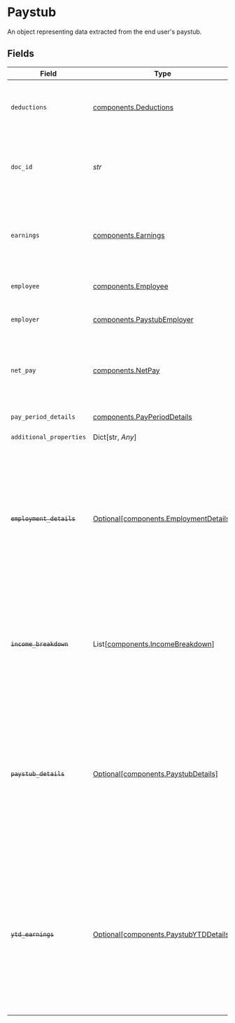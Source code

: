 # Paystub

An object representing data extracted from the end user's paystub.


## Fields

| Field                                                                                                                                                                                        | Type                                                                                                                                                                                         | Required                                                                                                                                                                                     | Description                                                                                                                                                                                  |
| -------------------------------------------------------------------------------------------------------------------------------------------------------------------------------------------- | -------------------------------------------------------------------------------------------------------------------------------------------------------------------------------------------- | -------------------------------------------------------------------------------------------------------------------------------------------------------------------------------------------- | -------------------------------------------------------------------------------------------------------------------------------------------------------------------------------------------- |
| `deductions`                                                                                                                                                                                 | [components.Deductions](../../models/components/deductions.md)                                                                                                                               | :heavy_check_mark:                                                                                                                                                                           | An object with the deduction information found on a paystub.                                                                                                                                 |
| `doc_id`                                                                                                                                                                                     | *str*                                                                                                                                                                                        | :heavy_check_mark:                                                                                                                                                                           | An identifier of the document referenced by the document metadata.                                                                                                                           |
| `earnings`                                                                                                                                                                                   | [components.Earnings](../../models/components/earnings.md)                                                                                                                                   | :heavy_check_mark:                                                                                                                                                                           | An object representing both a breakdown of earnings on a paystub and the total earnings.                                                                                                     |
| `employee`                                                                                                                                                                                   | [components.Employee](../../models/components/employee.md)                                                                                                                                   | :heavy_check_mark:                                                                                                                                                                           | Data about the employee.                                                                                                                                                                     |
| `employer`                                                                                                                                                                                   | [components.PaystubEmployer](../../models/components/paystubemployer.md)                                                                                                                     | :heavy_check_mark:                                                                                                                                                                           | Information about the employer on the paystub                                                                                                                                                |
| `net_pay`                                                                                                                                                                                    | [components.NetPay](../../models/components/netpay.md)                                                                                                                                       | :heavy_check_mark:                                                                                                                                                                           | An object representing information about the net pay amount on the paystub.                                                                                                                  |
| `pay_period_details`                                                                                                                                                                         | [components.PayPeriodDetails](../../models/components/payperioddetails.md)                                                                                                                   | :heavy_check_mark:                                                                                                                                                                           | Details about the pay period.                                                                                                                                                                |
| `additional_properties`                                                                                                                                                                      | Dict[str, *Any*]                                                                                                                                                                             | :heavy_minus_sign:                                                                                                                                                                           | N/A                                                                                                                                                                                          |
| ~~`employment_details`~~                                                                                                                                                                     | [Optional[components.EmploymentDetails]](../../models/components/employmentdetails.md)                                                                                                       | :heavy_minus_sign:                                                                                                                                                                           | : warning: ** DEPRECATED **: This will be removed in a future release, please migrate away from it as soon as possible.<br/><br/>An object representing employment details found on a paystub. |
| ~~`income_breakdown`~~                                                                                                                                                                       | List[[components.IncomeBreakdown](../../models/components/incomebreakdown.md)]                                                                                                               | :heavy_minus_sign:                                                                                                                                                                           | : warning: ** DEPRECATED **: This will be removed in a future release, please migrate away from it as soon as possible.                                                                      |
| ~~`paystub_details`~~                                                                                                                                                                        | [Optional[components.PaystubDetails]](../../models/components/paystubdetails.md)                                                                                                             | :heavy_minus_sign:                                                                                                                                                                           | : warning: ** DEPRECATED **: This will be removed in a future release, please migrate away from it as soon as possible.<br/><br/>An object representing details that can be found on the paystub. |
| ~~`ytd_earnings`~~                                                                                                                                                                           | [Optional[components.PaystubYTDDetails]](../../models/components/paystubytddetails.md)                                                                                                       | :heavy_minus_sign:                                                                                                                                                                           | : warning: ** DEPRECATED **: This will be removed in a future release, please migrate away from it as soon as possible.<br/><br/>The amount of income earned year to date, as based on paystub data. |